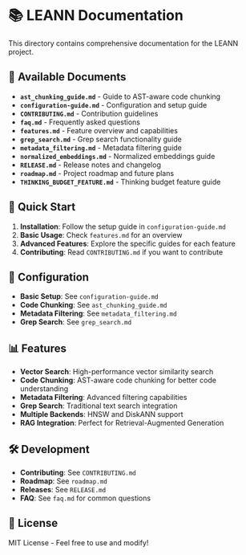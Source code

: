 # 📚 LEANN Documentation

This directory contains comprehensive documentation for the LEANN project.

## 📄 Available Documents

- **`ast_chunking_guide.md`** - Guide to AST-aware code chunking
- **`configuration-guide.md`** - Configuration and setup guide
- **`CONTRIBUTING.md`** - Contribution guidelines
- **`faq.md`** - Frequently asked questions
- **`features.md`** - Feature overview and capabilities
- **`grep_search.md`** - Grep search functionality guide
- **`metadata_filtering.md`** - Metadata filtering guide
- **`normalized_embeddings.md`** - Normalized embeddings guide
- **`RELEASE.md`** - Release notes and changelog
- **`roadmap.md`** - Project roadmap and future plans
- **`THINKING_BUDGET_FEATURE.md`** - Thinking budget feature guide

## 🚀 Quick Start

1. **Installation**: Follow the setup guide in `configuration-guide.md`
2. **Basic Usage**: Check `features.md` for an overview
3. **Advanced Features**: Explore the specific guides for each feature
4. **Contributing**: Read `CONTRIBUTING.md` if you want to contribute

## 🔧 Configuration

- **Basic Setup**: See `configuration-guide.md`
- **Code Chunking**: See `ast_chunking_guide.md`
- **Metadata Filtering**: See `metadata_filtering.md`
- **Grep Search**: See `grep_search.md`

## 📊 Features

- **Vector Search**: High-performance vector similarity search
- **Code Chunking**: AST-aware code chunking for better code understanding
- **Metadata Filtering**: Advanced filtering capabilities
- **Grep Search**: Traditional text search integration
- **Multiple Backends**: HNSW and DiskANN support
- **RAG Integration**: Perfect for Retrieval-Augmented Generation

## 🛠️ Development

- **Contributing**: See `CONTRIBUTING.md`
- **Roadmap**: See `roadmap.md`
- **Releases**: See `RELEASE.md`
- **FAQ**: See `faq.md` for common questions

## 📄 License

MIT License - Feel free to use and modify!